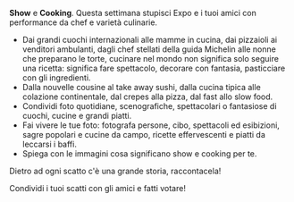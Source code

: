 **Show** e **Cooking**. Questa settimana stupisci Expo e i tuoi amici con performance da chef e varietà culinarie.
* Dai grandi cuochi internazionali alle mamme in cucina, dai pizzaioli ai venditori ambulanti, dagli chef stellati della guida Michelin alle nonne che preparano le torte, cucinare nel mondo non significa solo seguire una ricetta: significa fare spettacolo, decorare con fantasia, pasticciare con gli ingredienti.
* Dalla nouvelle cousine al take away sushi, dalla cucina tipica alle colazione continentale, dal crepes alla pizza, dal fast allo slow food.
* Condividi foto quotidiane, scenografiche, spettacolari o fantasiose di cuochi, cucine e grandi piatti.
* Fai vivere le tue foto: fotografa persone, cibo, spettacoli ed esibizioni, sagre popolari e cucine da campo, ricette effervescenti e piatti da leccarsi i baffi.
* Spiega con le immagini cosa significano show e cooking per te.


Dietro ad ogni scatto c'è una grande storia, raccontacela!

Condividi i tuoi scatti con gli amici e fatti votare!